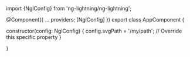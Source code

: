 import {NglConfig} from 'ng-lightning/ng-lightning';

@Component({
  ...
  providers: [NglConfig]
})
export class AppComponent {

  constructor(config: NglConfig) {
    config.svgPath = '/my/path'; // Override this specific property
  }

}
